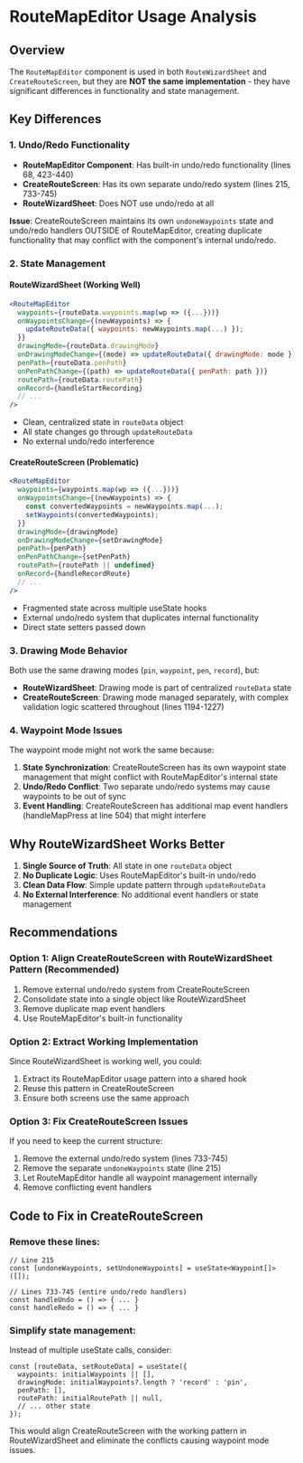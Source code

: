 # RouteMapEditor Usage Analysis

## Overview
The `RouteMapEditor` component is used in both `RouteWizardSheet` and `CreateRouteScreen`, but they are **NOT the same implementation** - they have significant differences in functionality and state management.

## Key Differences

### 1. **Undo/Redo Functionality**
- **RouteMapEditor Component**: Has built-in undo/redo functionality (lines 68, 423-440)
- **CreateRouteScreen**: Has its own separate undo/redo system (lines 215, 733-745)
- **RouteWizardSheet**: Does NOT use undo/redo at all

**Issue**: CreateRouteScreen maintains its own `undoneWaypoints` state and undo/redo handlers OUTSIDE of RouteMapEditor, creating duplicate functionality that may conflict with the component's internal undo/redo.

### 2. **State Management**

#### RouteWizardSheet (Working Well)
```jsx
<RouteMapEditor
  waypoints={routeData.waypoints.map(wp => ({...}))}
  onWaypointsChange={(newWaypoints) => {
    updateRouteData({ waypoints: newWaypoints.map(...) });
  }}
  drawingMode={routeData.drawingMode}
  onDrawingModeChange={(mode) => updateRouteData({ drawingMode: mode })}
  penPath={routeData.penPath}
  onPenPathChange={(path) => updateRouteData({ penPath: path })}
  routePath={routeData.routePath}
  onRecord={handleStartRecording}
  // ...
/>
```
- Clean, centralized state in `routeData` object
- All state changes go through `updateRouteData`
- No external undo/redo interference

#### CreateRouteScreen (Problematic)
```jsx
<RouteMapEditor
  waypoints={waypoints.map(wp => ({...}))}
  onWaypointsChange={(newWaypoints) => {
    const convertedWaypoints = newWaypoints.map(...);
    setWaypoints(convertedWaypoints);
  }}
  drawingMode={drawingMode}
  onDrawingModeChange={setDrawingMode}
  penPath={penPath}
  onPenPathChange={setPenPath}
  routePath={routePath || undefined}
  onRecord={handleRecordRoute}
  // ...
/>
```
- Fragmented state across multiple useState hooks
- External undo/redo system that duplicates internal functionality
- Direct state setters passed down

### 3. **Drawing Mode Behavior**

Both use the same drawing modes (`pin`, `waypoint`, `pen`, `record`), but:

- **RouteWizardSheet**: Drawing mode is part of centralized `routeData` state
- **CreateRouteScreen**: Drawing mode managed separately, with complex validation logic scattered throughout (lines 1194-1227)

### 4. **Waypoint Mode Issues**

The waypoint mode might not work the same because:

1. **State Synchronization**: CreateRouteScreen has its own waypoint state management that might conflict with RouteMapEditor's internal state
2. **Undo/Redo Conflict**: Two separate undo/redo systems may cause waypoints to be out of sync
3. **Event Handling**: CreateRouteScreen has additional map event handlers (handleMapPress at line 504) that might interfere

## Why RouteWizardSheet Works Better

1. **Single Source of Truth**: All state in one `routeData` object
2. **No Duplicate Logic**: Uses RouteMapEditor's built-in undo/redo
3. **Clean Data Flow**: Simple update pattern through `updateRouteData`
4. **No External Interference**: No additional event handlers or state management

## Recommendations

### Option 1: Align CreateRouteScreen with RouteWizardSheet Pattern (Recommended)
1. Remove external undo/redo system from CreateRouteScreen
2. Consolidate state into a single object like RouteWizardSheet
3. Remove duplicate map event handlers
4. Use RouteMapEditor's built-in functionality

### Option 2: Extract Working Implementation
Since RouteWizardSheet is working well, you could:
1. Extract its RouteMapEditor usage pattern into a shared hook
2. Reuse this pattern in CreateRouteScreen
3. Ensure both screens use the same approach

### Option 3: Fix CreateRouteScreen Issues
If you need to keep the current structure:
1. Remove the external undo/redo system (lines 733-745)
2. Remove the separate `undoneWaypoints` state (line 215)
3. Let RouteMapEditor handle all waypoint management internally
4. Remove conflicting event handlers

## Code to Fix in CreateRouteScreen

### Remove these lines:
```tsx
// Line 215
const [undoneWaypoints, setUndoneWaypoints] = useState<Waypoint[]>([]);

// Lines 733-745 (entire undo/redo handlers)
const handleUndo = () => { ... }
const handleRedo = () => { ... }
```

### Simplify state management:
Instead of multiple useState calls, consider:
```tsx
const [routeData, setRouteData] = useState({
  waypoints: initialWaypoints || [],
  drawingMode: initialWaypoints?.length ? 'record' : 'pin',
  penPath: [],
  routePath: initialRoutePath || null,
  // ... other state
});
```

This would align CreateRouteScreen with the working pattern in RouteWizardSheet and eliminate the conflicts causing waypoint mode issues.